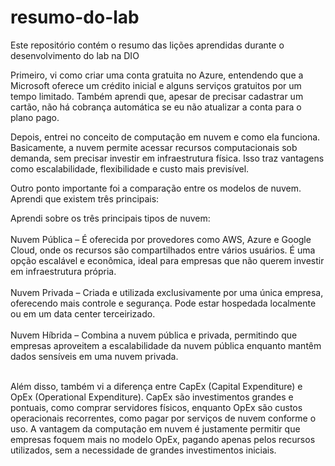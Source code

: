 # resumo-do-lab
Este repositório contém o resumo das lições aprendidas durante o desenvolvimento do lab na DIO


Primeiro, vi como criar uma conta gratuita no Azure, entendendo que a Microsoft oferece um crédito inicial e alguns serviços gratuitos por um tempo limitado. 
Também aprendi que, apesar de precisar cadastrar um cartão, não há cobrança automática se eu não atualizar a conta para o plano pago.

Depois, entrei no conceito de computação em nuvem e como ela funciona. Basicamente, a nuvem permite acessar recursos computacionais sob demanda, 
sem precisar investir em infraestrutura física. Isso traz vantagens como escalabilidade, flexibilidade e custo mais previsível.

Outro ponto importante foi a comparação entre os modelos de nuvem. Aprendi que existem três principais:

Aprendi sobre os três principais tipos de nuvem:
<br><br>
Nuvem Pública – É oferecida por provedores como AWS, Azure e Google Cloud, onde os recursos são compartilhados entre vários usuários. É uma opção escalável e econômica, ideal para empresas que não querem investir em infraestrutura própria.
<br><br>
Nuvem Privada – Criada e utilizada exclusivamente por uma única empresa, oferecendo mais controle e segurança. Pode estar hospedada localmente ou em um data center terceirizado.
<br><br>
Nuvem Híbrida – Combina a nuvem pública e privada, permitindo que empresas aproveitem a escalabilidade da nuvem pública enquanto mantêm dados sensíveis em uma nuvem privada.
<br><br>

Além disso, também vi a diferença entre CapEx (Capital Expenditure) e OpEx (Operational Expenditure). CapEx são investimentos grandes e pontuais, como comprar servidores físicos, enquanto OpEx são custos operacionais recorrentes, como pagar por serviços de nuvem conforme o uso. A vantagem da computação em nuvem é justamente permitir que empresas foquem mais no modelo OpEx, pagando apenas pelos recursos utilizados, sem a necessidade de grandes investimentos iniciais.
